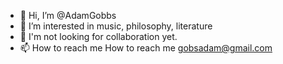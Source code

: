 - 👋 Hi, I’m @AdamGobbs
- 👀 I’m interested in music, philosophy, literature
- 💞️ I'm not looking for collaboration yet.
- 📫 How to reach me How to reach me gobsadam@gmail.com

<!---
AdamGobbs/AdamGobbs is a ✨ special ✨ repository because its `README.md` (this file) appears on your GitHub profile.
You can click the Preview link to take a look at your changes.
--->
